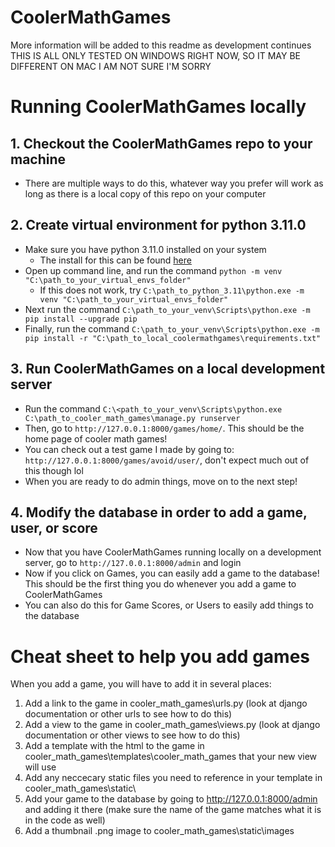 # CoolerMathGames
More information will be added to this readme as development continues
THIS IS ALL ONLY TESTED ON WINDOWS RIGHT NOW, SO IT MAY BE DIFFERENT ON MAC I AM NOT SURE I'M SORRY

# Running CoolerMathGames locally

## 1. Checkout the CoolerMathGames repo to your machine
- There are multiple ways to do this, whatever way you prefer will work as long as there is a local copy of this repo on your computer
## 2. Create virtual environment for python 3.11.0
- Make sure you have python 3.11.0 installed on your system
  - The install for this can be found [here](https://www.python.org/downloads/release/python-3110/)
- Open up command line, and run the command `python -m venv "C:\path_to_your_virtual_envs_folder"`
  - If this does not work, try `C:\path_to_python_3.11\python.exe -m venv "C:\path_to_your_virtual_envs_folder"`
- Next run the command `C:\path_to_your_venv\Scripts\python.exe -m pip install --upgrade pip`
- Finally, run the command `C:\path_to_your_venv\Scripts\python.exe -m pip install -r "C:\path_to_local_coolermathgames\requirements.txt"`

## 3. Run CoolerMathGames on a local development server
- Run the command `C:\<path_to_your_venv\Scripts\python.exe C:\path_to_cooler_math_games\manage.py runserver`
- Then, go to `http://127.0.0.1:8000/games/home/`. This should be the home page of cooler math games!
- You can check out a test game I made by going to: `http://127.0.0.1:8000/games/avoid/user/`, don't expect much out of this though lol
- When you are ready to do admin things, move on to the next step!

## 4. Modify the database in order to add a game, user, or score
- Now that you have CoolerMathGames running locally on a development server, go to `http://127.0.0.1:8000/admin` and login
- Now if you click on Games, you can easily add a game to the database! This should be the first thing you do whenever you add a game to CoolerMathGames
- You can also do this for Game Scores, or Users to easily add things to the database

# Cheat sheet to help you add games
When you add a game, you will have to add it in several places:
1. Add a link to the game in cooler_math_games\urls.py (look at django documentation or other urls to see how to do this)
2. Add a view to the game in cooler_math_games\views.py (look at django documentation or other views to see how to do this)
3. Add a template with the html to the game in cooler_math_games\templates\cooler_math_games that your new view will use
4. Add any neccecary static files you need to reference in your template in cooler_math_games\static\
5. Add your game to the database by going to http://127.0.0.1:8000/admin and adding it there (make sure the name of the game matches what it is in the code as well)
6. Add a thumbnail .png image to cooler_math_games\static\images
